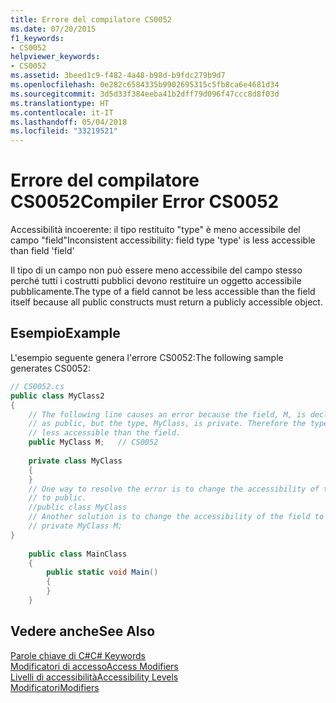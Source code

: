 ```yaml
---
title: Errore del compilatore CS0052
ms.date: 07/20/2015
f1_keywords:
- CS0052
helpviewer_keywords:
- CS0052
ms.assetid: 3beed1c9-f482-4a48-b98d-b9fdc279b9d7
ms.openlocfilehash: 0e282c6584335b9902695315c5fb8ca6e4681d34
ms.sourcegitcommit: 3d5d33f384eeba41b2dff79d096f47ccc8d8f03d
ms.translationtype: HT
ms.contentlocale: it-IT
ms.lasthandoff: 05/04/2018
ms.locfileid: "33219521"
---
```

# <a name="compiler-error-cs0052"></a><span data-ttu-id="8ff4a-102">Errore del compilatore CS0052</span><span class="sxs-lookup"><span data-stu-id="8ff4a-102">Compiler Error CS0052</span></span>
<span data-ttu-id="8ff4a-103">Accessibilità incoerente: il tipo restituito "type" è meno accessibile del campo "field"</span><span class="sxs-lookup"><span data-stu-id="8ff4a-103">Inconsistent accessibility: field type 'type' is less accessible than field 'field'</span></span>  
  
 <span data-ttu-id="8ff4a-104">Il tipo di un campo non può essere meno accessibile del campo stesso perché tutti i costrutti pubblici devono restituire un oggetto accessibile pubblicamente.</span><span class="sxs-lookup"><span data-stu-id="8ff4a-104">The type of a field cannot be less accessible than the field itself because all public constructs must return a publicly accessible object.</span></span>  
  
## <a name="example"></a><span data-ttu-id="8ff4a-105">Esempio</span><span class="sxs-lookup"><span data-stu-id="8ff4a-105">Example</span></span>  
 <span data-ttu-id="8ff4a-106">L'esempio seguente genera l'errore CS0052:</span><span class="sxs-lookup"><span data-stu-id="8ff4a-106">The following sample generates CS0052:</span></span>  
  
```csharp  
// CS0052.cs  
public class MyClass2  
{  
    // The following line causes an error because the field, M, is declared  
    // as public, but the type, MyClass, is private. Therefore the type is   
    // less accessible than the field.  
    public MyClass M;   // CS0052  
  
    private class MyClass  
    {  
    }  
    // One way to resolve the error is to change the accessibility of the type  
    // to public.   
    //public class MyClass  
    // Another solution is to change the accessibility of the field to private.  
    // private MyClass M;  
}  
  
    public class MainClass  
    {  
        public static void Main()  
        {  
        }  
    }  
```  
  
## <a name="see-also"></a><span data-ttu-id="8ff4a-107">Vedere anche</span><span class="sxs-lookup"><span data-stu-id="8ff4a-107">See Also</span></span>  
 [<span data-ttu-id="8ff4a-108">Parole chiave di C#</span><span class="sxs-lookup"><span data-stu-id="8ff4a-108">C# Keywords</span></span>](../../../csharp/language-reference/keywords/index.md)  
 [<span data-ttu-id="8ff4a-109">Modificatori di accesso</span><span class="sxs-lookup"><span data-stu-id="8ff4a-109">Access Modifiers</span></span>](../../../csharp/language-reference/keywords/access-modifiers.md)  
 [<span data-ttu-id="8ff4a-110">Livelli di accessibilità</span><span class="sxs-lookup"><span data-stu-id="8ff4a-110">Accessibility Levels</span></span>](../../../csharp/language-reference/keywords/accessibility-levels.md)  
 [<span data-ttu-id="8ff4a-111">Modificatori</span><span class="sxs-lookup"><span data-stu-id="8ff4a-111">Modifiers</span></span>](../../../csharp/language-reference/keywords/modifiers.md)
